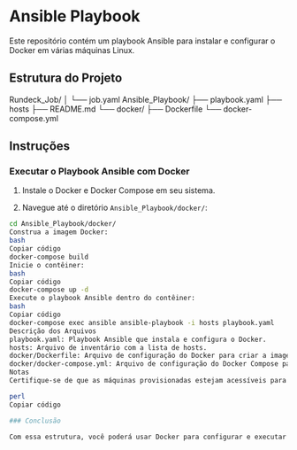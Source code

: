# Ansible Playbook

Este repositório contém um playbook Ansible para instalar e configurar o Docker em várias máquinas Linux.

## Estrutura do Projeto

Rundeck_Job/
│ └── job.yaml
Ansible_Playbook/
├── playbook.yaml
├── hosts
├── README.md
└── docker/
    ├── Dockerfile
    └── docker-compose.yml

## Instruções

### Executar o Playbook Ansible com Docker

1. Instale o Docker e Docker Compose em seu sistema.

2. Navegue até o diretório `Ansible_Playbook/docker/`:

```bash
cd Ansible_Playbook/docker/
Construa a imagem Docker:
bash
Copiar código
docker-compose build
Inicie o contêiner:
bash
Copiar código
docker-compose up -d
Execute o playbook Ansible dentro do contêiner:
bash
Copiar código
docker-compose exec ansible ansible-playbook -i hosts playbook.yaml
Descrição dos Arquivos
playbook.yaml: Playbook Ansible que instala e configura o Docker.
hosts: Arquivo de inventário com a lista de hosts.
docker/Dockerfile: Arquivo de configuração do Docker para criar a imagem.
docker/docker-compose.yml: Arquivo de configuração do Docker Compose para gerenciar o contêiner.
Notas
Certifique-se de que as máquinas provisionadas estejam acessíveis para o Ansible executar o playbook.

perl
Copiar código

### Conclusão

Com essa estrutura, você poderá usar Docker para configurar e executar o playbook Ansible no seu sistema Windows. Se precisar de mais alguma coisa, estarei aqui para ajudar!